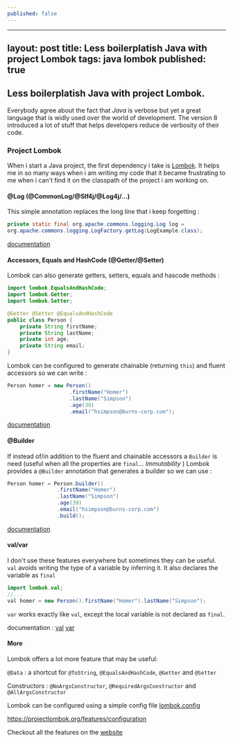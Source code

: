 ```yaml
---
published: false
---
```

---
layout: post
title: Less boilerplatish Java with project Lombok
tags: java lombok
published: true
---
## Less boilerplatish Java with project Lombok.

Everybody agree about the fact that _Java_ is verbose but yet a great language that is widly used over the world of development. 
The version 8 introduced a lot of stuff that helps developers reduce de verbosity of their code.

### Project Lombok

When i start a Java project, the first dependency i take is [Lombok](https://projectlombok.org?utm_source=areguig.github.io "project lombok"). It helps me in so many ways when i am writing my code that it became frustrating to me when i can't find it on the classpath of the project i am working on. 


#### @Log (@CommonLog/@Slf4j/@Log4j/...)

This simple annotation replaces the long line that i keep forgetting : 
```java 
private static final org.apache.commons.logging.Log log =
org.apache.commons.logging.LogFactory.getLog(LogExample.class);
```

[documentation](https://projectlombok.org/features/log?utm_source=areguig.github.io "@Log")

#### Accessors, Equals and HashCode (@Getter/@Setter) 

Lombok can also generate getters, setters, equals and hascode methods :

```java
import lombok.EqualsAndHashCode;
import lombok.Getter;
import lombok.Setter;

@Getter @Setter @EqualsAndHashCode
public class Person {
    private String firstName;
    private String lastName;
    private int age;
    private String email;
}
```
Lombok can be configured to generate chainable (returning `this`) and fluent accessors so we can write : 

``` Java
Person homer = new Person()
	            	.firstName("Homer")
                	.lastName("Simpson")
                	.age(39)
                	.email("hsimpson@burns-corp.com");
```
[documentation](https://projectlombok.org/features/all?utm_source=areguig.github.io "doc")

#### @Builder

If instead of/in addition to the fluent and chainable accessors a `Builder` is need (useful when all the properties are `final`... _Immutability_ ) Lombok provides a `@Builder` annotation that generates a builder so we can use : 

```java
Person homer = Person.builder()
                .firstName("Homer")
                .lastName("Simpson")
                .age(39)
                .email("hsimpson@burns-corp.com")
                .build();                
```

[documentation](https://projectlombok.org/features/Builder?utm_source=areguig.github.io "@Builder")

#### val/var 

I don't use these features everywhere but sometimes they can be useful. 
`val` avoids writing the type of a variable by inferring it. 
It also declares the variable as `final`

```java
import lombok.val;
//...
val homer = new Person().firstName("Homer").lastName("Simpson");
``` 
`var` works exactly like `val`, except the local variable is not declared as `final`.

documentation : [val](https://projectlombok.org/features/val?utm_source=areguig.github.io "val") [var](https://projectlombok.org/features/var "var")


#### More

Lombok offers a lot more feature that may be useful: 

`@Data` : a shortcut for `@ToString`, `@EqualsAndHashCode`, `@Getter` and `@Setter`

Constructors : `@NoArgsConstructor`, `@RequiredArgsConstructor` and `@AllArgsConstructor`

Lombok can be configured using a simple config file [lombok.config](https://projectlombok.org/features/configuration?utm_source=areguig.github.io "config")

https://projectlombok.org/features/configuration

Checkout all the features on the [website](https://projectlombok.org/features/all?utm_source=areguig.github.io "all-features")
